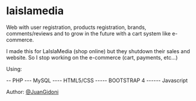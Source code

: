 # laislamedia
Web with user registration, products registration, brands, comments/reviews and to grow in the future with a cart system like e-commerce.

I made this for LaIslaMedia (shop online) but they shutdown their sales and website.
So I stop working on the e-commerce (cart, payments, etc...)

Using:

-- PHP
--- MySQL
---- HTML5/CSS
----- BOOTSTRAP 4
------ Javascript

Author: [@JuanGidoni](https://github.com/JuanGidoni)
